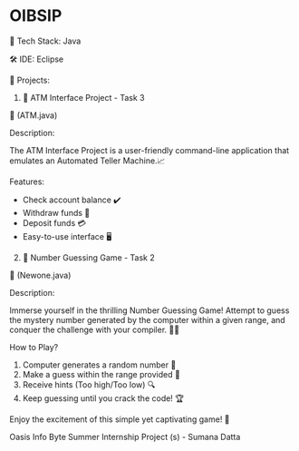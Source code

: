 # OIBSIP

🔧 Tech Stack: Java

🛠️ IDE: Eclipse

🎯 Projects:

1. 🏧 ATM Interface Project - Task 3

📃 (ATM.java)

Description:

The ATM Interface Project is a user-friendly command-line application that emulates an Automated Teller Machine.📈

Features:
- Check account balance ✔️
- Withdraw funds 💸
- Deposit funds 💳
- Easy-to-use interface 🖥️

2. 🎲 Number Guessing Game - Task 2

📃 (Newone.java)

Description:

Immerse yourself in the thrilling Number Guessing Game! Attempt to guess the mystery number generated by the computer within a given range, and conquer the challenge with your compiler. 🤔🔢

How to Play?

1. Computer generates a random number 🎲
2. Make a guess within the range provided 🎯
3. Receive hints (Too high/Too low) 🔍
4. Keep guessing until you crack the code! 🏆

Enjoy the excitement of this simple yet captivating game! 🎉

Oasis Info Byte Summer Internship Project (s) - Sumana Datta
